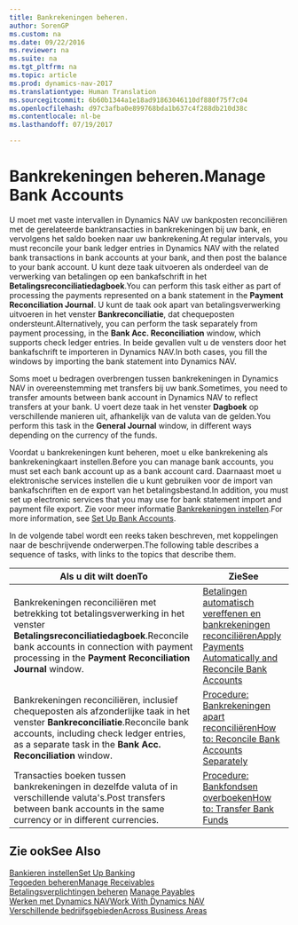 ```yaml
---
title: Bankrekeningen beheren.
author: SorenGP
ms.custom: na
ms.date: 09/22/2016
ms.reviewer: na
ms.suite: na
ms.tgt_pltfrm: na
ms.topic: article
ms.prod: dynamics-nav-2017
ms.translationtype: Human Translation
ms.sourcegitcommit: 6b60b1344a1e18ad91863046110df880f75f7c04
ms.openlocfilehash: d97c3afba0e899768bda1b637c4f288db210d38c
ms.contentlocale: nl-be
ms.lasthandoff: 07/19/2017

---
```


# <a name="manage-bank-accounts"></a><span data-ttu-id="438ed-102">Bankrekeningen beheren.</span><span class="sxs-lookup"><span data-stu-id="438ed-102">Manage Bank Accounts</span></span>
<span data-ttu-id="438ed-103">U moet met vaste intervallen in Dynamics NAV uw bankposten reconciliëren met de gerelateerde banktransacties in bankrekeningen bij uw bank, en vervolgens het saldo boeken naar uw bankrekening.</span><span class="sxs-lookup"><span data-stu-id="438ed-103">At regular intervals, you must reconcile your bank ledger entries in Dynamics NAV with the related bank transactions in bank accounts at your bank, and then post the balance to your bank account.</span></span> <span data-ttu-id="438ed-104">U kunt deze taak uitvoeren als onderdeel van de verwerking van betalingen op een bankafschrift in het **Betalingsreconciliatiedagboek**.</span><span class="sxs-lookup"><span data-stu-id="438ed-104">You can perform this task either as part of processing the payments represented on a bank statement in the **Payment Reconciliation Journal**.</span></span> <span data-ttu-id="438ed-105">U kunt de taak ook apart van betalingsverwerking uitvoeren in het venster **Bankreconciliatie**, dat chequeposten ondersteunt.</span><span class="sxs-lookup"><span data-stu-id="438ed-105">Alternatively, you can perform the task separately from payment processing, in the **Bank Acc. Reconciliation** window, which supports check ledger entries.</span></span> <span data-ttu-id="438ed-106">In beide gevallen vult u de vensters door het bankafschrift te importeren in Dynamics NAV.</span><span class="sxs-lookup"><span data-stu-id="438ed-106">In both cases, you fill the windows by importing the bank statement into Dynamics NAV.</span></span>

<span data-ttu-id="438ed-107">Soms moet u bedragen overbrengen tussen bankrekeningen in Dynamics NAV in overeenstemming met transfers bij uw bank.</span><span class="sxs-lookup"><span data-stu-id="438ed-107">Sometimes, you need to transfer amounts between bank account in Dynamics NAV to reflect transfers at your bank.</span></span> <span data-ttu-id="438ed-108">U voert deze taak in het venster **Dagboek** op verschillende manieren uit, afhankelijk van de valuta van de gelden.</span><span class="sxs-lookup"><span data-stu-id="438ed-108">You perform this task in the **General Journal** window, in different ways depending on the currency of the funds.</span></span>

<span data-ttu-id="438ed-109">Voordat u bankrekeningen kunt beheren, moet u elke bankrekening als bankrekeningkaart instellen.</span><span class="sxs-lookup"><span data-stu-id="438ed-109">Before you can manage bank accounts, you must set each bank account up as a bank account card.</span></span> <span data-ttu-id="438ed-110">Daarnaast moet u elektronische services instellen die u kunt gebruiken voor de import van bankafschriften en de export van het betalingsbestand.</span><span class="sxs-lookup"><span data-stu-id="438ed-110">In addition, you must set up electronic services that you may use for bank statement import and payment file export.</span></span> <span data-ttu-id="438ed-111">Zie voor meer informatie [Bankrekeningen instellen](bank-setup-banking.md).</span><span class="sxs-lookup"><span data-stu-id="438ed-111">For more information, see [Set Up Bank Accounts](bank-setup-banking.md).</span></span>

<span data-ttu-id="438ed-112">In de volgende tabel wordt een reeks taken beschreven, met koppelingen naar de beschrijvende onderwerpen.</span><span class="sxs-lookup"><span data-stu-id="438ed-112">The following table describes a sequence of tasks, with links to the topics that describe them.</span></span>

|<span data-ttu-id="438ed-113">Als u dit wilt doen</span><span class="sxs-lookup"><span data-stu-id="438ed-113">To</span></span> |<span data-ttu-id="438ed-114">Zie</span><span class="sxs-lookup"><span data-stu-id="438ed-114">See</span></span> |
|---|----|
|<span data-ttu-id="438ed-115">Bankrekeningen reconciliëren met betrekking tot betalingsverwerking in het venster **Betalingsreconciliatiedagboek**.</span><span class="sxs-lookup"><span data-stu-id="438ed-115">Reconcile bank accounts in connection with payment processing in the **Payment Reconciliation Journal** window.</span></span>|[<span data-ttu-id="438ed-116">Betalingen automatisch vereffenen en bankrekeningen reconciliëren</span><span class="sxs-lookup"><span data-stu-id="438ed-116">Apply Payments Automatically and Reconcile Bank Accounts</span></span>](receivables-apply-payments-auto-reconcile-bank-accounts.md)|
|<span data-ttu-id="438ed-117">Bankrekeningen reconciliëren, inclusief chequeposten als afzonderlijke taak in het venster **Bankreconciliatie**.</span><span class="sxs-lookup"><span data-stu-id="438ed-117">Reconcile bank accounts, including check ledger entries, as a separate task in the **Bank Acc. Reconciliation** window.</span></span>|[<span data-ttu-id="438ed-118">Procedure: Bankrekeningen apart reconciliëren</span><span class="sxs-lookup"><span data-stu-id="438ed-118">How to: Reconcile Bank Accounts Separately</span></span>](bank-how-reconcile-bank-accounts-separately.md)|
|<span data-ttu-id="438ed-119">Transacties boeken tussen bankrekeningen in dezelfde valuta of in verschillende valuta's.</span><span class="sxs-lookup"><span data-stu-id="438ed-119">Post transfers between bank accounts in the same currency or in different currencies.</span></span>|[<span data-ttu-id="438ed-120">Procedure: Bankfondsen overboeken</span><span class="sxs-lookup"><span data-stu-id="438ed-120">How to: Transfer Bank Funds</span></span>](bank-how-transfer-bank-funds.md)
## <a name="see-also"></a><span data-ttu-id="438ed-121">Zie ook</span><span class="sxs-lookup"><span data-stu-id="438ed-121">See Also</span></span>  
[<span data-ttu-id="438ed-122">Bankieren instellen</span><span class="sxs-lookup"><span data-stu-id="438ed-122">Set Up Banking</span></span>](bank-setup-banking.md)  
[<span data-ttu-id="438ed-123">Tegoeden beheren</span><span class="sxs-lookup"><span data-stu-id="438ed-123">Manage Receivables</span></span>](receivables-manage-receivables.md)  
<span data-ttu-id="438ed-124">[Betalingsverplichtingen beheren](payables-manage-payables.md)  </span><span class="sxs-lookup"><span data-stu-id="438ed-124">[Manage Payables](payables-manage-payables.md)  </span></span>  
[<span data-ttu-id="438ed-125">Werken met Dynamics NAV</span><span class="sxs-lookup"><span data-stu-id="438ed-125">Work With Dynamics NAV</span></span>](ui-work-product.md)  
[<span data-ttu-id="438ed-126">Verschillende bedrijfsgebieden</span><span class="sxs-lookup"><span data-stu-id="438ed-126">Across Business Areas</span></span>](ui-across-business-areas.md)

